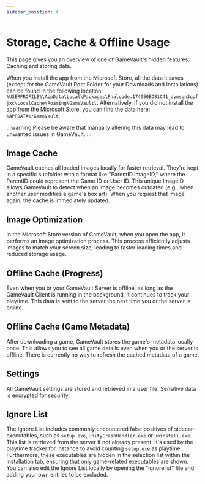 ```yaml
---
sidebar_position: 4
---
```


# Storage, Cache & Offline Usage

This page gives you an overview of one of GameVault's hidden features: Caching and storing data.

When you install the app from the Microsoft Store, all the data it saves (except for the GameVault Root Folder for your Downloads and Installations) can be found in the following location: `%USERPROFILE%\AppData\Local\Packages\Phalcode.174950BD81C41_dymsgn3qpfjxc\LocalCache\Roaming\GameVault\`. Alternatively, if you did not install the app from the Microsoft Store, you can find the data here: `%APPDATA%/GameVault`.

:::warning
Please be aware that manually altering this data may lead to unwanted issues in GameVault.
:::

## Image Cache

GameVault caches all loaded images locally for faster retrieval. They're kept in a specific subfolder with a format like "ParentID.ImageID," where the ParentID could represent the Game ID or User ID. This unique ImageID allows GameVault to detect when an image becomes outdated (e.g., when another user modifies a game's box art). When you request that image again, the cache is immediately updated.

## Image Optimization

In the Microsoft Store version of GameVault, when you open the app, it performs an image optimization process. This process efficiently adjusts images to match your screen size, leading to faster loading times and reduced storage usage.

## Offline Cache (Progress)

Even when you or your GameVault Server is offline, as long as the GameVault Client is running in the background, it continues to track your playtime. This data is sent to the server the next time you or the server is online.

## Offline Cache (Game Metadata)

After downloading a game, GameVault stores the game's metadata locally once. This allows you to see all game details even when you or the server is offline. There is currently no way to refresh the cached metadata of a game.

## Settings

All GameVault settings are stored and retrieved in a user file. Sensitive data is encrypted for security.

## Ignore List

The Ignore List includes commonly encountered false positives of sidecar-executables, such as `setup.exe`, `UnityCrashHandler.exe` or `uninstall.exe`. This list is retrieved from the server if not already present. It's used by the playtime tracker for instance to avoid counting `setup.exe` as playtime. Furthermore, these executables are hidden in the selection list within the installation tab, ensuring that only game-related executables are shown. You can also edit the Ignore List locally by opening the "ignorelist" file and adding your own entries to be excluded.
